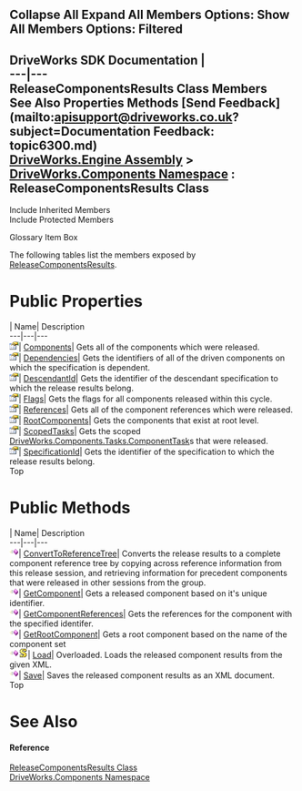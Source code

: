        

 Collapse All Expand All  Members Options: Show All  Members Options: Filtered   
---  
DriveWorks SDK Documentation  |   
---|---  
ReleaseComponentsResults Class Members   
See Also Properties Methods [Send Feedback](mailto:apisupport@driveworks.co.uk?subject=Documentation Feedback: topic6300.md)  
[DriveWorks.Engine Assembly](topic2156.md) > [DriveWorks.Components Namespace](topic6089.md) : ReleaseComponentsResults Class  
---  
  
Include Inherited Members    
Include Protected Members  


Glossary Item Box

The following tables list the members exposed by [ReleaseComponentsResults](topic6300.md).

# Public Properties

| Name| Description  
---|---|---  
![Public Property](dotnetimages/publicProperty.gif)| [Components](topic6316.md)| Gets all of the components which were released.   
![Public Property](dotnetimages/publicProperty.gif)| [Dependencies](topic6317.md)| Gets the identifiers of all of the driven components on which the specification is dependent.   
![Public Property](dotnetimages/publicProperty.gif)| [DescendantId](topic6318.md)| Gets the identifier of the descendant specification to which the release results belong.   
![Public Property](dotnetimages/publicProperty.gif)| [Flags](topic6319.md)| Gets the flags for all components released within this cycle.   
![Public Property](dotnetimages/publicProperty.gif)| [References](topic6320.md)| Gets all of the component references which were released.   
![Public Property](dotnetimages/publicProperty.gif)| [RootComponents](topic6321.md)| Gets the components that exist at root level.   
![Public Property](dotnetimages/publicProperty.gif)| [ScopedTasks](topic6322.md)| Gets the scoped [DriveWorks.Components.Tasks.ComponentTask](topic6407.md)s that were released.   
![Public Property](dotnetimages/publicProperty.gif)| [SpecificationId](topic6323.md)| Gets the identifier of the specification to which the release results belong.   
Top

# Public Methods

| Name| Description  
---|---|---  
![Public Method](dotnetimages/publicMethod.gif)| [ConvertToReferenceTree](topic6306.md)| Converts the release results to a complete component reference tree by copying across reference information from this release session, and retrieving information for precedent components that were released in other sessions from the group.   
![Public Method](dotnetimages/publicMethod.gif)| [GetComponent](topic6307.md)| Gets a released component based on it's unique identifier.   
![Public Method](dotnetimages/publicMethod.gif)| [GetComponentReferences](topic6308.md)| Gets the references for the component with the specified identifer.   
![Public Method](dotnetimages/publicMethod.gif)| [GetRootComponent](topic6309.md)| Gets a root component based on the name of the component set   
![Public Method](dotnetimages/publicMethod.gif)![static \(Shared in Visual Basic\)](dotnetimages/static.gif)| [Load](topic6310.md)| Overloaded. Loads the released component results from the given XML.   
![Public Method](dotnetimages/publicMethod.gif)| [Save](topic6315.md)| Saves the released component results as an XML document.   
Top

# See Also

#### Reference

[ReleaseComponentsResults Class](topic6300.md)   
[DriveWorks.Components Namespace](topic6089.md)


